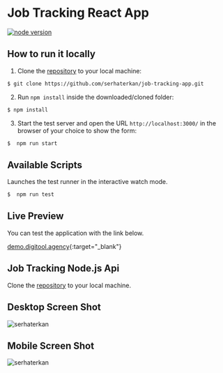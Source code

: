# Job Tracking React App

[![node version](https://img.shields.io/badge/node-16.17.1-green)](https://nodejs.org/en/download/package-manager/#debian-and-ubuntu-based-linux-distributions-enterprise-linux-fedora-and-snap-packages)

## How to run it locally

1.  Clone the [repository](https://github.com/serhaterkan/job-tracking-app.git) to your local machine:

```bash
$ git clone https://github.com/serhaterkan/job-tracking-app.git
```

2. Run `npm install` inside the downloaded/cloned folder:

```bash
$ npm install
```

3. Start the test server and open the URL `http://localhost:3000/` in the browser of your choice to show the form:

```bash
$  npm run start
```

## Available Scripts

Launches the test runner in the interactive watch mode.

```bash
$  npm run test
```

## Live Preview

You can test the application with the link below.

[demo.digitool.agency](https://demo.digitool.agency/){:target="_blank"}

## Job Tracking Node.js Api

Clone the [repository](https://github.com/serhaterkan/job-tracking-api) to your local machine.

## Desktop Screen Shot

![serhaterkan](https://demo.digitool.agency/job-tracking.png)

## Mobile Screen Shot

![serhaterkan](https://demo.digitool.agency/job-tracking-mobile.png)
